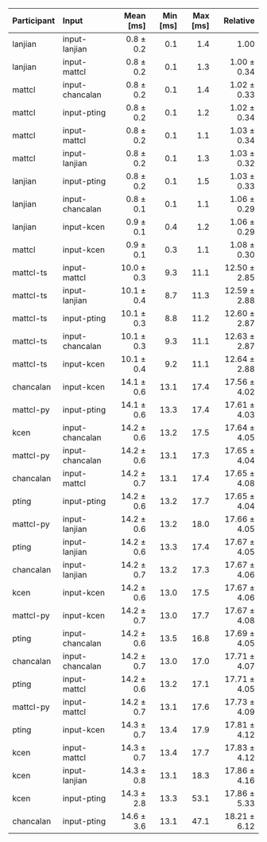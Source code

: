 | Participant | Input | Mean [ms] | Min [ms] | Max [ms] | Relative |
|:---|:---|---:|---:|---:|---:|
| lanjian | input-lanjian | 0.8 ± 0.2 | 0.1 | 1.4 | 1.00 |
| lanjian | input-mattcl | 0.8 ± 0.2 | 0.1 | 1.3 | 1.00 ± 0.34 |
| mattcl | input-chancalan | 0.8 ± 0.2 | 0.1 | 1.4 | 1.02 ± 0.33 |
| mattcl | input-pting | 0.8 ± 0.2 | 0.1 | 1.2 | 1.02 ± 0.34 |
| mattcl | input-mattcl | 0.8 ± 0.2 | 0.1 | 1.1 | 1.03 ± 0.34 |
| mattcl | input-lanjian | 0.8 ± 0.2 | 0.1 | 1.3 | 1.03 ± 0.32 |
| lanjian | input-pting | 0.8 ± 0.2 | 0.1 | 1.5 | 1.03 ± 0.33 |
| lanjian | input-chancalan | 0.8 ± 0.1 | 0.1 | 1.1 | 1.06 ± 0.29 |
| lanjian | input-kcen | 0.9 ± 0.1 | 0.4 | 1.2 | 1.06 ± 0.29 |
| mattcl | input-kcen | 0.9 ± 0.1 | 0.3 | 1.1 | 1.08 ± 0.30 |
| mattcl-ts | input-mattcl | 10.0 ± 0.3 | 9.3 | 11.1 | 12.50 ± 2.85 |
| mattcl-ts | input-lanjian | 10.1 ± 0.4 | 8.7 | 11.3 | 12.59 ± 2.88 |
| mattcl-ts | input-pting | 10.1 ± 0.3 | 8.8 | 11.2 | 12.60 ± 2.87 |
| mattcl-ts | input-chancalan | 10.1 ± 0.3 | 9.3 | 11.1 | 12.63 ± 2.87 |
| mattcl-ts | input-kcen | 10.1 ± 0.4 | 9.2 | 11.1 | 12.64 ± 2.88 |
| chancalan | input-kcen | 14.1 ± 0.6 | 13.1 | 17.4 | 17.56 ± 4.02 |
| mattcl-py | input-pting | 14.1 ± 0.6 | 13.3 | 17.4 | 17.61 ± 4.03 |
| kcen | input-chancalan | 14.2 ± 0.6 | 13.2 | 17.5 | 17.64 ± 4.05 |
| mattcl-py | input-chancalan | 14.2 ± 0.6 | 13.1 | 17.3 | 17.65 ± 4.04 |
| chancalan | input-mattcl | 14.2 ± 0.7 | 13.1 | 17.4 | 17.65 ± 4.08 |
| pting | input-pting | 14.2 ± 0.6 | 13.2 | 17.7 | 17.65 ± 4.04 |
| mattcl-py | input-lanjian | 14.2 ± 0.6 | 13.2 | 18.0 | 17.66 ± 4.05 |
| pting | input-lanjian | 14.2 ± 0.6 | 13.3 | 17.4 | 17.67 ± 4.05 |
| chancalan | input-lanjian | 14.2 ± 0.7 | 13.2 | 17.3 | 17.67 ± 4.06 |
| kcen | input-kcen | 14.2 ± 0.6 | 13.0 | 17.5 | 17.67 ± 4.06 |
| mattcl-py | input-kcen | 14.2 ± 0.7 | 13.0 | 17.7 | 17.67 ± 4.08 |
| pting | input-chancalan | 14.2 ± 0.6 | 13.5 | 16.8 | 17.69 ± 4.05 |
| chancalan | input-chancalan | 14.2 ± 0.7 | 13.0 | 17.0 | 17.71 ± 4.07 |
| pting | input-mattcl | 14.2 ± 0.6 | 13.2 | 17.1 | 17.71 ± 4.05 |
| mattcl-py | input-mattcl | 14.2 ± 0.7 | 13.1 | 17.6 | 17.73 ± 4.09 |
| pting | input-kcen | 14.3 ± 0.7 | 13.4 | 17.9 | 17.81 ± 4.12 |
| kcen | input-mattcl | 14.3 ± 0.7 | 13.4 | 17.7 | 17.83 ± 4.12 |
| kcen | input-lanjian | 14.3 ± 0.8 | 13.1 | 18.3 | 17.86 ± 4.16 |
| kcen | input-pting | 14.3 ± 2.8 | 13.3 | 53.1 | 17.86 ± 5.33 |
| chancalan | input-pting | 14.6 ± 3.6 | 13.1 | 47.1 | 18.21 ± 6.12 |
